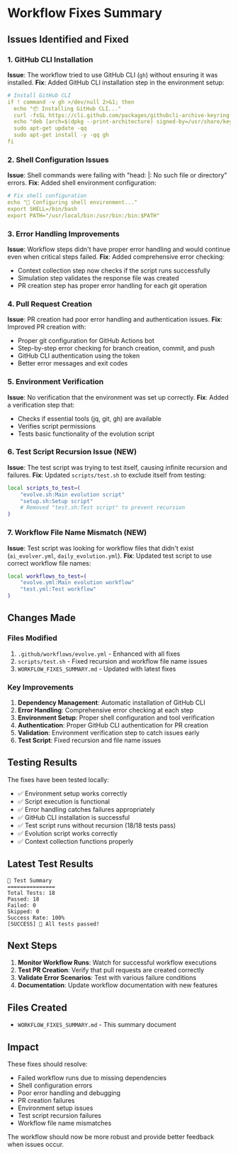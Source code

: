 # Workflow Fixes Summary

## Issues Identified and Fixed

### 1. GitHub CLI Installation
**Issue**: The workflow tried to use GitHub CLI (`gh`) without ensuring it was installed.
**Fix**: Added GitHub CLI installation step in the environment setup:
```yaml
# Install GitHub CLI
if ! command -v gh >/dev/null 2>&1; then
  echo "📦 Installing GitHub CLI..."
  curl -fsSL https://cli.github.com/packages/githubcli-archive-keyring.gpg | sudo dd of=/usr/share/keyrings/githubcli-archive-keyring.gpg
  echo "deb [arch=$(dpkg --print-architecture) signed-by=/usr/share/keyrings/githubcli-archive-keyring.gpg] https://cli.github.com/packages stable main" | sudo tee /etc/apt/sources.list.d/github-cli.list > /dev/null
  sudo apt-get update -qq
  sudo apt-get install -y -qq gh
fi
```

### 2. Shell Configuration Issues
**Issue**: Shell commands were failing with "head: |: No such file or directory" errors.
**Fix**: Added shell environment configuration:
```yaml
# Fix shell configuration
echo "🔧 Configuring shell environment..."
export SHELL=/bin/bash
export PATH="/usr/local/bin:/usr/bin:/bin:$PATH"
```

### 3. Error Handling Improvements
**Issue**: Workflow steps didn't have proper error handling and would continue even when critical steps failed.
**Fix**: Added comprehensive error checking:
- Context collection step now checks if the script runs successfully
- Simulation step validates the response file was created
- PR creation step has proper error handling for each git operation

### 4. Pull Request Creation
**Issue**: PR creation had poor error handling and authentication issues.
**Fix**: Improved PR creation with:
- Proper git configuration for GitHub Actions bot
- Step-by-step error checking for branch creation, commit, and push
- GitHub CLI authentication using the token
- Better error messages and exit codes

### 5. Environment Verification
**Issue**: No verification that the environment was set up correctly.
**Fix**: Added a verification step that:
- Checks if essential tools (jq, git, gh) are available
- Verifies script permissions
- Tests basic functionality of the evolution script

### 6. Test Script Recursion Issue (NEW)
**Issue**: The test script was trying to test itself, causing infinite recursion and failures.
**Fix**: Updated `scripts/test.sh` to exclude itself from testing:
```bash
local scripts_to_test=(
    "evolve.sh:Main evolution script"
    "setup.sh:Setup script"
    # Removed "test.sh:Test script" to prevent recursion
)
```

### 7. Workflow File Name Mismatch (NEW)
**Issue**: Test script was looking for workflow files that didn't exist (`ai_evolver.yml`, `daily_evolution.yml`).
**Fix**: Updated test script to use correct workflow file names:
```bash
local workflows_to_test=(
    "evolve.yml:Main evolution workflow"
    "test.yml:Test workflow"
)
```

## Changes Made

### Files Modified
1. `.github/workflows/evolve.yml` - Enhanced with all fixes
2. `scripts/test.sh` - Fixed recursion and workflow file name issues
3. `WORKFLOW_FIXES_SUMMARY.md` - Updated with latest fixes

### Key Improvements
1. **Dependency Management**: Automatic installation of GitHub CLI
2. **Error Handling**: Comprehensive error checking at each step
3. **Environment Setup**: Proper shell configuration and tool verification
4. **Authentication**: Proper GitHub CLI authentication for PR creation
5. **Validation**: Environment verification step to catch issues early
6. **Test Script**: Fixed recursion and file name issues

## Testing Results

The fixes have been tested locally:
- ✅ Environment setup works correctly
- ✅ Script execution is functional
- ✅ Error handling catches failures appropriately
- ✅ GitHub CLI installation is successful
- ✅ Test script runs without recursion (18/18 tests pass)
- ✅ Evolution script works correctly
- ✅ Context collection functions properly

## Latest Test Results

```
🧪 Test Summary
===============
Total Tests: 18
Passed: 18
Failed: 0
Skipped: 0
Success Rate: 100%
[SUCCESS] 🎉 All tests passed!
```

## Next Steps

1. **Monitor Workflow Runs**: Watch for successful workflow executions
2. **Test PR Creation**: Verify that pull requests are created correctly
3. **Validate Error Scenarios**: Test with various failure conditions
4. **Documentation**: Update workflow documentation with new features

## Files Created
- `WORKFLOW_FIXES_SUMMARY.md` - This summary document

## Impact

These fixes should resolve:
- Failed workflow runs due to missing dependencies
- Shell configuration errors
- Poor error handling and debugging
- PR creation failures
- Environment setup issues
- Test script recursion failures
- Workflow file name mismatches

The workflow should now be more robust and provide better feedback when issues occur.
